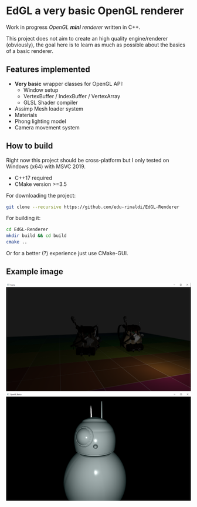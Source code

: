# EdGL a very basic OpenGL renderer
Work in progress *OpenGL **mini** renderer* written in C++.

This project does not aim to create an high quality engine/renderer (obviously), the goal here is to learn as much as possible about the basics of a basic renderer.

## Features implemented
* **Very basic** wrapper classes for OpenGL API: 
    * Window setup
    * VertexBuffer / IndexBuffer / VertexArray
    * GLSL Shader compiler
* Assimp Mesh loader system
* Materials
* Phong lighting model
* Camera movement system

## How to build
Right now this project should be cross-platform but I only tested on Windows (x64) with MSVC 2019. 
* C++17 required
* CMake version >=3.5

For downloading the project:
```bash 
git clone --recursive https://github.com/edu-rinaldi/EdGL-Renderer
```

For building it:
```bash
cd EdGL-Renderer
mkdir build && cd build
cmake ..
 ```

 Or for a better (?) experience just use CMake-GUI.

## Example image
![bag](EdGL/img/bag.png)
![bb8](EdGL/img/bb8.png)
<!-- ![test box](img/box_test1.png) -->